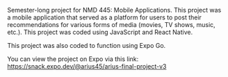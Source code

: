 Semester-long project for NMD 445: Mobile Applications. This project was a mobile application that served as a platform for users to post their recommendations for various forms of media (movies, TV shows, music, etc.). This project was coded using JavaScript and React Native.

This project was also coded to function using Expo Go.

You can view the project on Expo via this link: 
https://snack.expo.dev/@arius45/arius-final-project-v3
